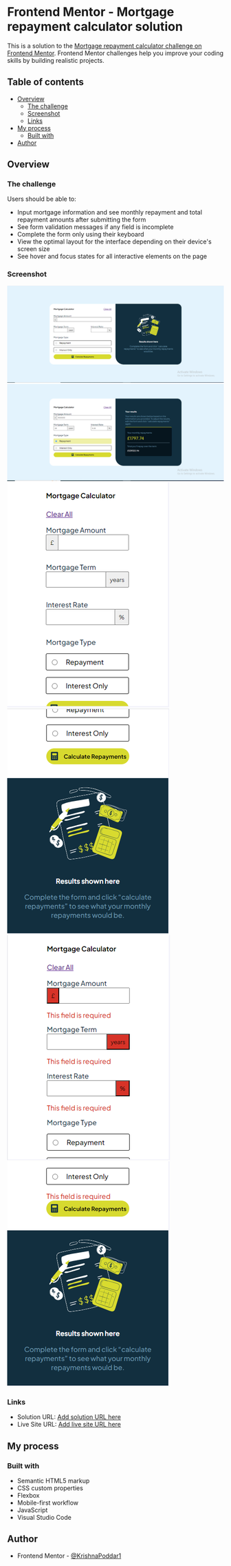 # Frontend Mentor - Mortgage repayment calculator solution

This is a solution to the [Mortgage repayment calculator challenge on Frontend Mentor](https://www.frontendmentor.io/challenges/mortgage-repayment-calculator-Galx1LXK73). Frontend Mentor challenges help you improve your coding skills by building realistic projects. 

## Table of contents

- [Overview](#overview)
  - [The challenge](#the-challenge)
  - [Screenshot](#screenshot)
  - [Links](#links)
- [My process](#my-process)
  - [Built with](#built-with)
- [Author](#author)

## Overview

### The challenge

Users should be able to:

- Input mortgage information and see monthly repayment and total repayment amounts after submitting the form
- See form validation messages if any field is incomplete
- Complete the form only using their keyboard
- View the optimal layout for the interface depending on their device's screen size
- See hover and focus states for all interactive elements on the page

### Screenshot

![Empty Desktop View](output/DesktopViewEmpty.PNG)
![Complete Desktop View](output/DesktopViewComplete.PNG)
![Mobile View](output/MobileView.PNG)
![Mobile View 1](output/MobileView1.PNG)
![Error View](output/ErrorView.PNG)
![Error View 1](output/ErrorView1.PNG)

### Links

- Solution URL: [Add solution URL here](https://github.com/KrishnaPoddar1/mortgage-repayment-calculator.git)
- Live Site URL: [Add live site URL here](https://krishnapoddar1.github.io/mortgage-repayment-calculator/)

## My process

### Built with

- Semantic HTML5 markup
- CSS custom properties
- Flexbox
- Mobile-first workflow
- JavaScript
- Visual Studio Code

## Author

- Frontend Mentor - [@KrishnaPoddar1](https://www.frontendmentor.io/profile/KrishnaPoddar1)